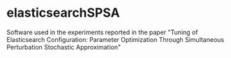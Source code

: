 # elasticsearchSPSA
Software used in the experiments reported in the paper "Tuning of Elasticsearch Configuration: Parameter Optimization Through Simultaneous Perturbation Stochastic Approximation"
